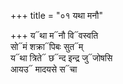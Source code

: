 +++
title = "०१ यथा मनौ"

+++
य᳓था म᳓नौ वि᳓वस्वति  
सो᳓मं शक्रा᳓पिबः सुत᳓म्  
य᳓था त्रिते᳓ छ᳓न्द इन्द्र जु᳓जोषसि  
आयउ᳓ मादयसे स᳓चा